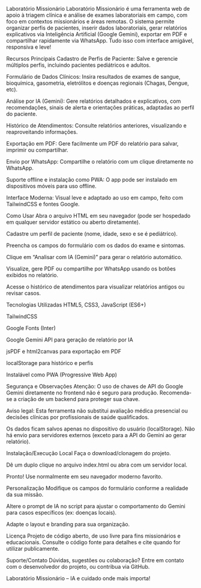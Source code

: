 Laboratório Missionário
Laboratório Missionário é uma ferramenta web de apoio à triagem clínica e análise de exames laboratoriais em campo, com foco em contextos missionários e áreas remotas. O sistema permite organizar perfis de pacientes, inserir dados laboratoriais, gerar relatórios explicativos via Inteligência Artificial (Google Gemini), exportar em PDF e compartilhar rapidamente via WhatsApp. Tudo isso com interface amigável, responsiva e leve!

Recursos Principais
Cadastro de Perfis de Paciente: Salve e gerencie múltiplos perfis, incluindo pacientes pediátricos e adultos.

Formulário de Dados Clínicos: Insira resultados de exames de sangue, bioquímica, gasometria, eletrólitos e doenças regionais (Chagas, Dengue, etc).

Análise por IA (Gemini): Gere relatórios detalhados e explicativos, com recomendações, sinais de alerta e orientações práticas, adaptadas ao perfil do paciente.

Histórico de Atendimentos: Consulte relatórios anteriores, visualizando e reaproveitando informações.

Exportação em PDF: Gere facilmente um PDF do relatório para salvar, imprimir ou compartilhar.

Envio por WhatsApp: Compartilhe o relatório com um clique diretamente no WhatsApp.

Suporte offline e instalação como PWA: O app pode ser instalado em dispositivos móveis para uso offline.

Interface Moderna: Visual leve e adaptado ao uso em campo, feito com TailwindCSS e fontes Google.

Como Usar
Abra o arquivo HTML em seu navegador (pode ser hospedado em qualquer servidor estático ou aberto diretamente).

Cadastre um perfil de paciente (nome, idade, sexo e se é pediátrico).

Preencha os campos do formulário com os dados do exame e sintomas.

Clique em “Analisar com IA (Gemini)” para gerar o relatório automático.

Visualize, gere PDF ou compartilhe por WhatsApp usando os botões exibidos no relatório.

Acesse o histórico de atendimentos para visualizar relatórios antigos ou revisar casos.

Tecnologias Utilizadas
HTML5, CSS3, JavaScript (ES6+)

TailwindCSS

Google Fonts (Inter)

Google Gemini API para geração de relatório por IA

jsPDF e html2canvas para exportação em PDF

localStorage para histórico e perfis

Instalável como PWA (Progressive Web App)

Segurança e Observações
Atenção: O uso de chaves de API do Google Gemini diretamente no frontend não é seguro para produção. Recomenda-se a criação de um backend para proteger sua chave.

Aviso legal: Esta ferramenta não substitui avaliação médica presencial ou decisões clínicas por profissionais de saúde qualificados.

Os dados ficam salvos apenas no dispositivo do usuário (localStorage). Não há envio para servidores externos (exceto para a API do Gemini ao gerar relatório).

Instalação/Execução Local
Faça o download/clonagem do projeto.

Dê um duplo clique no arquivo index.html ou abra com um servidor local.

Pronto! Use normalmente em seu navegador moderno favorito.

Personalização
Modifique os campos do formulário conforme a realidade da sua missão.

Altere o prompt de IA no script para ajustar o comportamento do Gemini para casos específicos (ex: doenças locais).

Adapte o layout e branding para sua organização.

Licença
Projeto de código aberto, de uso livre para fins missionários e educacionais.
Consulte o código fonte para detalhes e cite quando for utilizar publicamente.

Suporte/Contato
Dúvidas, sugestões ou colaboração?
Entre em contato com o desenvolvedor do projeto, ou contribua via GitHub.

Laboratório Missionário – IA e cuidado onde mais importa!
